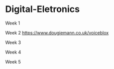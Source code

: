 # Digital-Eletronics

Week 1

Week 2
https://www.dougiemann.co.uk/voiceblox


Week 3

Week 4

Week 5
